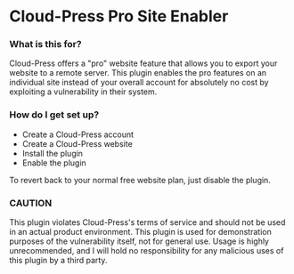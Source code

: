 # Cloud-Press Pro Site Enabler #

### What is this for? ###

Cloud-Press offers a "pro" website feature that allows you to export your website to a remote server.
This plugin enables the pro features on an individual site instead of your overall account for absolutely no cost by exploiting a vulnerability in their system.

### How do I get set up? ###

* Create a Cloud-Press account
* Create a Cloud-Press website
* Install the plugin
* Enable the plugin

To revert back to your normal free website plan, just disable the plugin.

### CAUTION ###

This plugin violates Cloud-Press's terms of service and should not be used in an actual product environment.  This plugin is used for demonstration purposes of the vulnerability itself, not for general use.  Usage is highly unrecommended, and I will hold no responsibility for any malicious uses of this plugin by a third party.